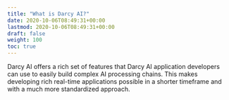 ```yaml
---
title: "What is Darcy AI?"
date: 2020-10-06T08:49:31+00:00
lastmod: 2020-10-06T08:49:31+00:00
draft: false
weight: 100
toc: true
---
```


Darcy AI offers a rich set of features that Darcy AI application developers can use to easily build complex AI processing chains. This makes developing rich real-time applications possible in a shorter timeframe and with a much more standardized approach.
